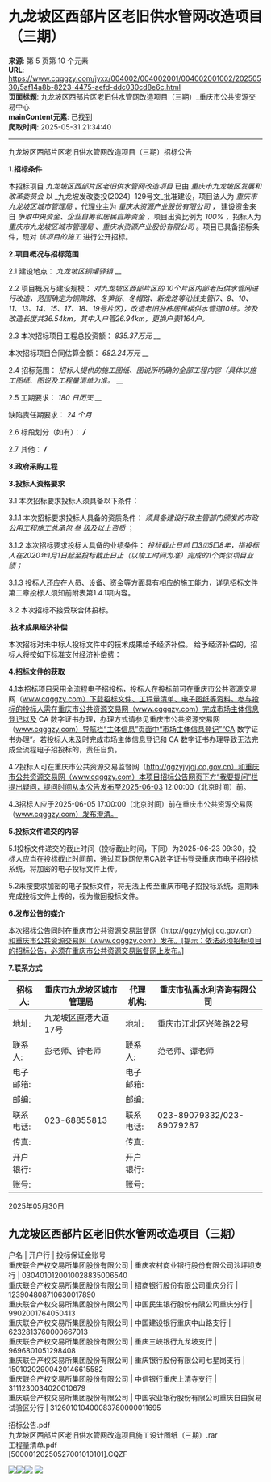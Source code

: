 # 九龙坡区西部片区老旧供水管网改造项目（三期）

**来源**: 第 5 页第 10 个元素  
**URL**: https://www.cqggzy.com/jyxx/004002/004002001/004002001002/20250530/5af14a8b-8223-4475-aefd-ddc030cd8e6c.html  
**页面标题**: 九龙坡区西部片区老旧供水管网改造项目（三期）_重庆市公共资源交易中心  
**mainContent元素**: 已找到  
**爬取时间**: 2025-05-31 21:34:40

---

九龙坡区西部片区老旧供水管网改造项目（三期）招标公告

**1.招标条件**

本招标项目 _九龙坡区西部片区老旧供水管网改造项目_ 已由 _重庆市九龙坡区发展和改革委员会_ 以 _九龙坡发改委投(2024〕129号文_批准建设，项目法人为 _重庆市九龙坡区城市管理局_ ，代理业主为 _重庆水资源产业股份有限公司_ _，_ 建设资金来自 _争取中央资金、企业自筹和居民自筹资金_ ，项目出资比例为 _100%_ ，招标人为 _重庆市九龙坡区城市管理局_ _、重庆水资源产业股份有限公司_ 。项目已具备招标条件，现对 _该项目的施工_ 进行公开招标。

**2.项目概况与招标范围**

2.1 建设地点： _九龙坡区铜罐驿镇_ __

2.2 项目概况与建设规模： _对九龙坡区西部片区的 10个片区内部老旧供水管网进行改造，范围确定为铜陶路、冬笋街、冬帽路、新龙路等沿线支管(7、8、10、11、13、14、15、17、18、19号片区)，改造老旧独栋居民楼供水管道10栋。涉及改造长度共36.54km，其中入户管26.94km，更换户表1164户。_

2.3 本次招标项目工程总投资额： _835.37万元_ __

本次招标项目合同估算金额： _682.24万元_ __

2.4 招标范围： _招标人提供的施工图纸、图说所明确的全部工程内容（具体以施工图纸、图说及工程量清单为准。_ __

2.5 工期要求： _180_ _日历天_ __

缺陷责任期要求： _24_ _个月_

2.6 标段划分（如有）： ___/___

2.7 其他： ___/___

**3.政府采购工程**

**3.投标人资格要求**

3.1 本次招标要求投标人须具备以下条件：

3.1.1 本次招标要求投标人具备的资质条件： _须具备建设行政主管部门颁发的市政公用工程施工总承包_ _叁_ _级及以上资质_ ；

3.1.2 本次招标要求投标人具备的业绩条件： _投标截止日前 □3☑5□8年，指投标人在2020年1月1日起至投标截止日止（以竣工时间为准）完成的1个类似项目业绩；_

3.1.3 投标人还应在人员、设备、资金等方面具有相应的施工能力，详见招标文件第二章投标人须知前附表第1.4.1项内容。

3.2 本次招标不接受联合体投标。

**.技术成果经济补偿**

本次招标对未中标人投标文件中的技术成果给予经济补偿。 给予经济补偿的，招标人将按如下标准支付经济补偿费： 

**4.招标文件的获取**

4.1本招标项目采用全流程电子招投标，投标人在投标前可在重庆市公共资源交易网（www.cqggzy.com）下载招标文件、工程量清单、电子图纸等资料。参与投标的投标人需在重庆市公共资源交易网（www.cqggzy.com）完成市场主体信息登记以及 CA 数字证书办理，办理方式请参见重庆市公共资源交易网（www.cqggzy.com）导航栏“主体信息”页面中“市场主体信息登记”“CA 数字证书办理”。若投标人未及时完成市场主体信息登记和 CA 数字证书办理导致无法完成全流程电子招投标的，责任自负。

4.2投标人可在重庆市公共资源交易监督网（http://ggzyjyjgj.cq.gov.cn）和重庆市公共资源交易网（www.cqggzy.com）本项目招标公告网页下方“我要提问”栏提出疑问，提问时间从本公告发布至2025-06-03 12:00:00（北京时间）前。

4.3招标人应于2025-06-05 17:00:00（北京时间）前在重庆市公共资源交易网（www.cqggzy.com）发布澄清。

**5.投标文件递交的内容**

5.1投标文件递交的截止时间（投标截止时间，下同）为2025-06-23 09:30，投标人应当在投标截止时间前，通过互联网使用CA数字证书登录重庆市电子招投标系统，将加密的电子投标文件上传。

5.2未按要求加密的电子投标文件，将无法上传至重庆市电子招投标系统，逾期未完成投标文件上传的，视为撤回投标文件。

**6.发布公告的媒介**

本次招标公告同时在重庆市公共资源交易监督网（http://ggzyjyjgj.cq.gov.cn）和重庆市公共资源交易网（www.cqggzy.com）发布。[提示：依法必须招标项目的招标公告，必须在重庆市公共资源交易监督网上发布。] 

**7.联系方式**

招标人: | 重庆市九龙坡区城市管理局 | 代理机构: |  重庆市弘禹水利咨询有限公司   
---|---|---|---  
地址: |  九龙坡区直港大道17号 | 地址: |  重庆市江北区兴隆路22号  
联系人: |  彭老师、钟老师  | 联系人: |  范老师、谭老师   
电子邮箱: |  | 电子邮箱: |   
邮编: |  | 邮编: |   
联系电话: |  023-68855813  | 联系电话: |  023-89079332/023-89079287   
传真: |  | 传真: |   
开户银行: |  | 开户银行: |   
账号: |  | 账号: |   
  
2025年05月30日 

  
九龙坡区西部片区老旧供水管网改造项目（三期）  
---  
户名 | 开户行 | 投标保证金账号  
重庆联合产权交易所集团股份有限公司 | 重庆农村商业银行股份有限公司沙坪坝支行 | 0304010120010028835006540  
重庆联合产权交易所集团股份有限公司 | 招商银行股份有限公司重庆分行 | 123904808710630017890  
重庆联合产权交易所集团股份有限公司 | 中国民生银行股份有限公司重庆分行 | 9902001764050413  
重庆联合产权交易所集团股份有限公司 | 中国建设银行重庆中山路支行 | 6232813760000667013  
重庆联合产权交易所集团股份有限公司 | 重庆三峡银行九龙坡支行 | 9696801051298408  
重庆联合产权交易所集团股份有限公司 | 重庆银行股份有限公司七星岗支行 | 15010202900420146615582  
重庆联合产权交易所集团股份有限公司 | 中信银行重庆上清寺支行 | 3111230034020010679  
重庆联合产权交易所集团股份有限公司 | 中国农业银行股份有限公司重庆自由贸易试验区分行 | 312601010400083780000011695  
  
  
  
招标公告.pdf    
九龙坡区西部片区老旧供水管网改造项目施工设计图纸（三期）.rar    
工程量清单.pdf    
[50000120250527001010101].CQZF    
  
  
  
  
[![](https://ztb.cqggzy.com/CQTPFrame/css/img/tiwen.png)](http://ztb.cqggzy.com/CQTPFrame/jsgcztbmis2/pages/onlinetiwen/OnLineTiWen_Detail?GongGaoGuid=5af14a8b-8223-4475-aefd-ddc030cd8e6c)[![](https://ztb.cqggzy.com/CQTPFrame/css/img/baohan.png)](https://jrfw.cqggzy.com)[![](https://ztb.cqggzy.com/CQTPFrame/css/img/zbgg.png)](https://www.cqggzy.com/bszn/007009/007009005/20191009/8fc81c47-6ef5-4a6f-966c-1360506afdde.html) [![](https://ztb.cqggzy.com/CQTPFrame/css/img/dayi.png)](https://www.cqggzy.com/bszn/007009/007009005/20191009/8fc81c47-6ef5-4a6f-966c-1360506afdde.html)

